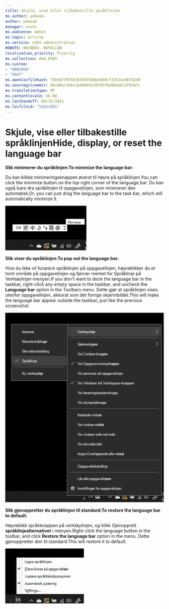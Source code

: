 ```yaml
---
title: Skjule, vise eller tilbakestille språklinjen
ms.author: pebaum
author: pebaum
manager: scotv
ms.audience: Admin
ms.topic: article
ms.service: o365-administration
ROBOTS: NOINDEX, NOFOLLOW
localization_priority: Priority
ms.collection: Adm_O365
ms.custom:
- "9002950"
- "5647"
ms.openlocfilehash: 73b567797447635df5b6be960cf3152e2d8741d0
ms.sourcegitcommit: 8bc60ec34bc1e40685e3976576e04a2623f63a7c
ms.translationtype: MT
ms.contentlocale: nb-NO
ms.lasthandoff: 04/15/2021
ms.locfileid: "51811501"
---
```

# <a name="hide-display-or-reset-the-language-bar"></a><span data-ttu-id="26665-102">Skjule, vise eller tilbakestille språklinjen</span><span class="sxs-lookup"><span data-stu-id="26665-102">Hide, display, or reset the language bar</span></span>

<span data-ttu-id="26665-103">**Slik minimerer du språklinjen:**</span><span class="sxs-lookup"><span data-stu-id="26665-103">**To minimize the language bar:**</span></span>

<span data-ttu-id="26665-104">Du kan klikke minimeringsknappen øverst til høyre på språklinjen.</span><span class="sxs-lookup"><span data-stu-id="26665-104">You can click the minimize button on the top right corner of the language bar.</span></span> <span data-ttu-id="26665-105">Du kan også bare dra språklinjen til oppgavelinjen, som minimerer den automatisk.</span><span class="sxs-lookup"><span data-stu-id="26665-105">Or, you can just drag the language bar to the task bar, which will automatically minimize it.</span></span>

![Minimere språklinjen](media/minimize-language-bar.png)

<span data-ttu-id="26665-107">**Slik viser du språklinjen:**</span><span class="sxs-lookup"><span data-stu-id="26665-107">**To pop out the language bar:**</span></span>

<span data-ttu-id="26665-108">Hvis du ikke vil forankre språklinjen på oppgavelinjen, høyreklikker du et tomt  område på oppgavelinjen og fjerner merket for Språklinje på Verktøylinjer-menyen.</span><span class="sxs-lookup"><span data-stu-id="26665-108">If you don't want to dock the language bar in the taskbar, right-click any empty space in the taskbar, and uncheck the **Language bar** option in the Toolbars menu.</span></span> <span data-ttu-id="26665-109">Dette gjør at språklinjen vises utenfor oppgavelinjen, akkurat som det forrige skjermbildet.</span><span class="sxs-lookup"><span data-stu-id="26665-109">This will make the language bar appear outside the taskbar, just like the previous screenshot.</span></span>

![Hurtigmenyspråklinje](media/pop-out-language-bar.png)

<span data-ttu-id="26665-111">**Slik gjenoppretter du språklinjen til standard:**</span><span class="sxs-lookup"><span data-stu-id="26665-111">**To restore the language bar to default:**</span></span>

<span data-ttu-id="26665-112">Høyreklikk språkknappen på verktøylinjen, og klikk Gjenopprett **språklinjealternativet** i menyen.</span><span class="sxs-lookup"><span data-stu-id="26665-112">Right-click the language button in the toolbar, and click **Restore the language bar** option in the menu.</span></span> <span data-ttu-id="26665-113">Dette gjenoppretter den til standard.</span><span class="sxs-lookup"><span data-stu-id="26665-113">This will restore it to default.</span></span>

![Gjenopprette språklinjen](media/restore-language-bar.png)
